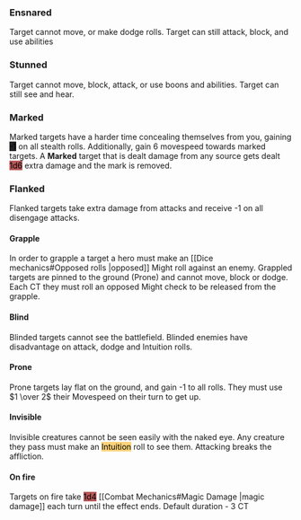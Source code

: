 ### Ensnared
Target cannot move, or make dodge rolls.
Target can still attack, block, and use abilities
### Stunned
Target cannot move, block, attack, or use boons and abilities.
Target can still see and hear. 
### Marked
Marked targets have a harder time concealing themselves from you, gaining <mark style="background: #222224;">-1</mark> on all stealth rolls. 
Additionally, gain 6 movespeed towards marked targets. 
A **Marked** target that is dealt damage from any source gets dealt <mark style="background: #930000A6;">1d6</mark> extra damage and the mark is removed.
### Flanked
Flanked targets take extra damage from attacks and receive -1 on all disengage attacks.
#### Grapple
In order to grapple a target a hero must make an [[Dice mechanics#Opposed rolls |opposed]] Might roll against an enemy.
Grappled targets are pinned to the ground (Prone) and cannot move, block or dodge.
Each CT they must roll an opposed Might check to be released from the grapple.
#### Blind
Blinded targets cannot see the battlefield.
Blinded enemies have disadvantage on attack, dodge and Intuition rolls.
#### Prone
Prone targets lay flat on the ground, and gain -1 to all rolls.
They must use $1 \over 2$ their Movespeed on their turn to get up.
#### Invisible
Invisible creatures cannot be seen easily with the naked eye.
Any creature they pass must make an <mark style="background:  #FFAD0085;">Intuition</mark> roll to see them.
Attacking breaks the affliction.
#### On fire
Targets on fire take <mark style="background: #930000A6;">1d4</mark> [[Combat Mechanics#Magic Damage |magic damage]] each turn until the effect ends.
Default duration - 3 CT